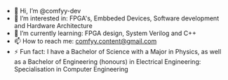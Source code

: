 - 👋 Hi, I’m @comfyy-dev
- 👀 I’m interested in: FPGA's, Embbeded Devices, Software development and Hardware Architecture
- 🌱 I’m currently learning: FPGA design, System Verilog and C++
- 📫 How to reach me: comfyy.content@gmail.com
- ⚡ Fun fact: I have a Bachelor of Science with a Major in Physics, as well as a Bachelor of Engineering (honours) in Electrical Engineering: Specialisation in Computer Engineering

<!---
comfyy-dev/comfyy-dev is a ✨ special ✨ repository because its `README.md` (this file) appears on your GitHub profile.
You can click the Preview link to take a look at your changes.
--->
